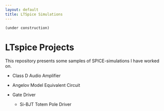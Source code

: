 ```yaml
---
layout: default
title: LTSpice Simulations
---
```



```
(under construction)
```

# LTspice Projects

This repository presents some samples of SPICE-simulations I have worked on. 

- Class D Audio Amplifier

- Angelov Model Equivalent Circuit

- Gate Driver
  - Si-BJT Totem Pole Driver


